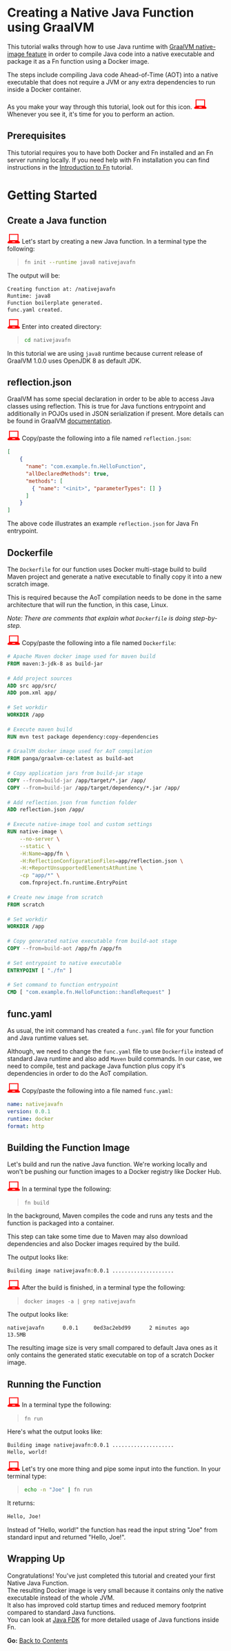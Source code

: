 # Creating a Native Java Function using GraalVM

This tutorial walks through how to use Java runtime with 
[GraalVM native-image feature](https://www.graalvm.org/docs/reference-manual/aot-compilation/) 
in order to compile Java code into a native executable and 
package it as a Fn function using a Docker image.

The steps include compiling Java code Ahead-of-Time (AOT) into a 
native executable that does not require a JVM or any extra
dependencies to run inside a Docker container.

As you make your way through this tutorial, look out for this icon.
![](../images/userinput.png) Whenever you see it, it's time for you to
perform an action.

## Prerequisites

This tutorial requires you to have both Docker and Fn installed and an
Fn server running locally.  If you need help with Fn installation you
can find instructions in the
[Introduction to Fn](../Introduction/README.md) tutorial.

# Getting Started

## Create a Java function

![](../images/userinput.png) Let's start by creating a new Java function. In a terminal type the following:

>```sh
>fn init --runtime java8 nativejavafn
>```

The output will be:

```
Creating function at: /nativejavafn
Runtime: java8
Function boilerplate generated.
func.yaml created.
```

![](../images/userinput.png) Enter into created directory:
>```sh
>cd nativejavafn
>```

In this tutorial we are using `java8` runtime because current release of 
GraalVM 1.0.0 uses OpenJDK 8 as default JDK.

## reflection.json

GraalVM has some special declaration in order to be able to access Java
classes using reflection. This is true for Java functions entrypoint and
additionally in POJOs used in JSON serialization if present.
More details can be found in GraalVM [documentation](https://github.com/oracle/graal/blob/master/substratevm/REFLECTION.m).

![](../images/userinput.png) Copy/paste the following into a file named `reflection.json`:

```json
[
    {
      "name": "com.example.fn.HelloFunction",
      "allDeclaredMethods": true,
      "methods": [
        { "name": "<init>", "parameterTypes": [] }
      ]
    }
]
```

The above code illustrates an example `reflection.json` for Java Fn entrypoint.

## Dockerfile

The `Dockerfile` for our function uses Docker multi-stage build to build Maven
project and generate a native executable to finally copy it into a new scratch image.

This is required because the AoT compilation needs to be done in the same architecture that will run the
function, in this case, Linux.

_Note: There are comments that explain what `Dockerfile` is doing step-by-step._

![](../images/userinput.png) Copy/paste the following into a file named `Dockerfile`:

```dockerfile
# Apache Maven docker image used for maven build
FROM maven:3-jdk-8 as build-jar

# Add project sources 
ADD src app/src/
ADD pom.xml app/

# Set workdir
WORKDIR /app

# Execute maven build
RUN mvn test package dependency:copy-dependencies

# GraalVM docker image used for AoT compilation
FROM panga/graalvm-ce:latest as build-aot

# Copy application jars from build-jar stage
COPY --from=build-jar /app/target/*.jar /app/
COPY --from=build-jar /app/target/dependency/*.jar /app/

# Add reflection.json from function folder
ADD reflection.json /app/

# Execute native-image tool and custom settings
RUN native-image \
    --no-server \
    --static \
    -H:Name=app/fn \
    -H:ReflectionConfigurationFiles=app/reflection.json \
    -H:+ReportUnsupportedElementsAtRuntime \
    -cp "app/*" \
    com.fnproject.fn.runtime.EntryPoint

# Create new image from scratch
FROM scratch

# Set workdir
WORKDIR /app

# Copy generated native executable from build-aot stage
COPY --from=build-aot /app/fn /app/fn

# Set entrypoint to native executable
ENTRYPOINT [ "./fn" ]

# Set command to function entrypoint
CMD [ "com.example.fn.HelloFunction::handleRequest" ]
```

## func.yaml

As usual, the init command has created a `func.yaml` file for your
function and Java runtime values set.

Although, we need to change the `func.yaml` file to use `Dockerfile`
instead of standard Java runtime and also add `Maven` build commands.
In our case, we need to compile, test and package Java function plus
copy it's dependencies in order to do the AoT compilation.

![](../images/userinput.png) Copy/paste the following into a file named `func.yaml`:

```yaml
name: nativejavafn
version: 0.0.1
runtime: docker
format: http
```

## Building the Function Image

Let's build and run the native Java function. We're working locally and
won't be pushing our function images to a Docker registry like Docker
Hub.

![](../images/userinput.png) In a terminal type the following:
>`fn build`

In the background, Maven compiles the code and runs any tests and the function is packaged into a container.

This step can take some time due to Maven may also download dependencies and also
Docker images required by the build.

The output looks like:

```
Building image nativejavafn:0.0.1 ....................
```

![](../images/userinput.png) After the build is finished, in a terminal type the following:
>`docker images -a | grep nativejavafn`

The output looks like:

```
nativejavafn      0.0.1     0ed3ac2ebd99      2 minutes ago      13.5MB
```

The resulting image size is very small compared to default Java ones as it only contains the generated static executable on top of a scratch Docker image.

## Running the Function

![](../images/userinput.png) In a terminal type the following:
>`fn run`

Here's what the output looks like:

```
Building image nativejavafn:0.0.1 ....................
Hello, world!
```

![](../images/userinput.png) Let's try one more thing and pipe some input into the function.
In your terminal type:

>```sh
> echo -n "Joe" | fn run
>```

It returns:

```sh
Hello, Joe!
```

Instead of "Hello, world!" the function has read the input string "Joe" from 
standard input and returned "Hello, Joe!".

## Wrapping Up

Congratulations! You've just completed this tutorial and created your first Native Java Function.  
The resulting Docker image is very small because it contains only the native executable instead of the whole JVM.  
It also has improved cold startup times and reduced memory footprint compared to standard Java functions.  
You can look at [Java FDK](../JavaFDKIntroduction/README.md) for more detailed usage of Java functions inside Fn.  

**Go:** [Back to Contents](../README.md)

